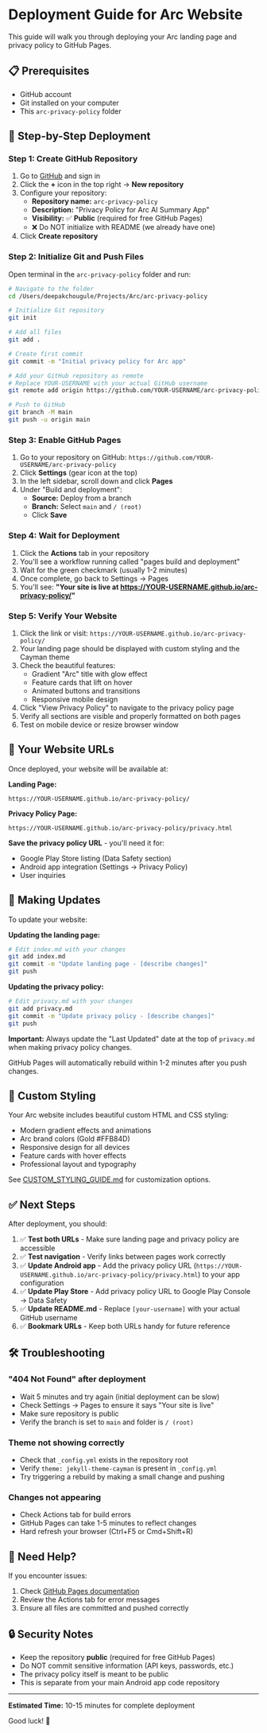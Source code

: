 # Deployment Guide for Arc Website

This guide will walk you through deploying your Arc landing page and privacy policy to GitHub Pages.

## 📋 Prerequisites

- GitHub account
- Git installed on your computer
- This `arc-privacy-policy` folder

## 🚀 Step-by-Step Deployment

### Step 1: Create GitHub Repository

1. Go to [GitHub](https://github.com) and sign in
2. Click the **+** icon in the top right → **New repository**
3. Configure your repository:
   - **Repository name:** `arc-privacy-policy`
   - **Description:** "Privacy Policy for Arc AI Summary App"
   - **Visibility:** ✅ **Public** (required for free GitHub Pages)
   - ❌ Do NOT initialize with README (we already have one)
4. Click **Create repository**

### Step 2: Initialize Git and Push Files

Open terminal in the `arc-privacy-policy` folder and run:

```bash
# Navigate to the folder
cd /Users/deepakchougule/Projects/Arc/arc-privacy-policy

# Initialize Git repository
git init

# Add all files
git add .

# Create first commit
git commit -m "Initial privacy policy for Arc app"

# Add your GitHub repository as remote
# Replace YOUR-USERNAME with your actual GitHub username
git remote add origin https://github.com/YOUR-USERNAME/arc-privacy-policy.git

# Push to GitHub
git branch -M main
git push -u origin main
```

### Step 3: Enable GitHub Pages

1. Go to your repository on GitHub: `https://github.com/YOUR-USERNAME/arc-privacy-policy`
2. Click **Settings** (gear icon at the top)
3. In the left sidebar, scroll down and click **Pages**
4. Under "Build and deployment":
   - **Source:** Deploy from a branch
   - **Branch:** Select `main` and `/ (root)`
   - Click **Save**

### Step 4: Wait for Deployment

1. Click the **Actions** tab in your repository
2. You'll see a workflow running called "pages build and deployment"
3. Wait for the green checkmark (usually 1-2 minutes)
4. Once complete, go back to Settings → Pages
5. You'll see: **"Your site is live at https://YOUR-USERNAME.github.io/arc-privacy-policy/"**

### Step 5: Verify Your Website

1. Click the link or visit: `https://YOUR-USERNAME.github.io/arc-privacy-policy/`
2. Your landing page should be displayed with custom styling and the Cayman theme
3. Check the beautiful features:
   - Gradient "Arc" title with glow effect
   - Feature cards that lift on hover
   - Animated buttons and transitions
   - Responsive mobile design
4. Click "View Privacy Policy" to navigate to the privacy policy page
5. Verify all sections are visible and properly formatted on both pages
6. Test on mobile device or resize browser window

## 📝 Your Website URLs

Once deployed, your website will be available at:

**Landing Page:**
```
https://YOUR-USERNAME.github.io/arc-privacy-policy/
```

**Privacy Policy Page:**
```
https://YOUR-USERNAME.github.io/arc-privacy-policy/privacy.html
```

**Save the privacy policy URL** - you'll need it for:
- Google Play Store listing (Data Safety section)
- Android app integration (Settings → Privacy Policy)
- User inquiries

## 🔄 Making Updates

To update your website:

**Updating the landing page:**
```bash
# Edit index.md with your changes
git add index.md
git commit -m "Update landing page - [describe changes]"
git push
```

**Updating the privacy policy:**
```bash
# Edit privacy.md with your changes
git add privacy.md
git commit -m "Update privacy policy - [describe changes]"
git push
```

**Important:** Always update the "Last Updated" date at the top of `privacy.md` when making privacy policy changes.

GitHub Pages will automatically rebuild within 1-2 minutes after you push changes.

## 🎨 Custom Styling

Your Arc website includes beautiful custom HTML and CSS styling:
- Modern gradient effects and animations
- Arc brand colors (Gold #FFB84D)
- Responsive design for all devices
- Feature cards with hover effects
- Professional layout and typography

See [CUSTOM_STYLING_GUIDE.md](CUSTOM_STYLING_GUIDE.md) for customization options.

## ✅ Next Steps

After deployment, you should:

1. ✅ **Test both URLs** - Make sure landing page and privacy policy are accessible
2. ✅ **Test navigation** - Verify links between pages work correctly
3. ✅ **Update Android app** - Add the privacy policy URL (`https://YOUR-USERNAME.github.io/arc-privacy-policy/privacy.html`) to your app configuration
4. ✅ **Update Play Store** - Add privacy policy URL to Google Play Console → Data Safety
5. ✅ **Update README.md** - Replace `[your-username]` with your actual GitHub username
6. ✅ **Bookmark URLs** - Keep both URLs handy for future reference

## 🛠️ Troubleshooting

### "404 Not Found" after deployment

- Wait 5 minutes and try again (initial deployment can be slow)
- Check Settings → Pages to ensure it says "Your site is live"
- Make sure repository is public
- Verify the branch is set to `main` and folder is `/ (root)`

### Theme not showing correctly

- Check that `_config.yml` exists in the repository root
- Verify `theme: jekyll-theme-cayman` is present in `_config.yml`
- Try triggering a rebuild by making a small change and pushing

### Changes not appearing

- Check Actions tab for build errors
- GitHub Pages can take 1-5 minutes to reflect changes
- Hard refresh your browser (Ctrl+F5 or Cmd+Shift+R)

## 📧 Need Help?

If you encounter issues:
1. Check [GitHub Pages documentation](https://docs.github.com/en/pages)
2. Review the Actions tab for error messages
3. Ensure all files are committed and pushed correctly

## 🔒 Security Notes

- Keep the repository **public** (required for free GitHub Pages)
- Do NOT commit sensitive information (API keys, passwords, etc.)
- The privacy policy itself is meant to be public
- This is separate from your main Android app code repository

---

**Estimated Time:** 10-15 minutes for complete deployment

Good luck! 🚀

